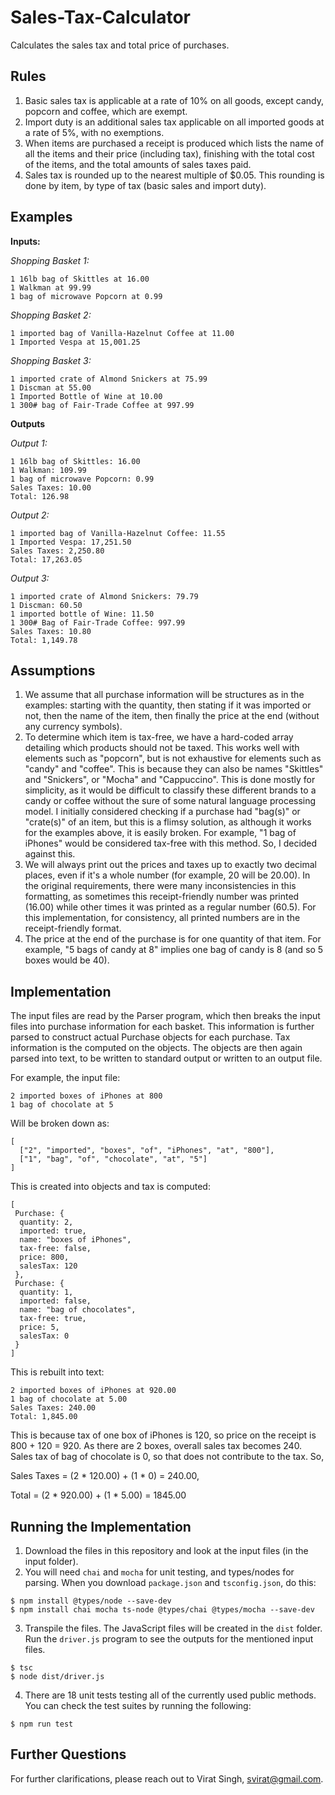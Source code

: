 # Sales-Tax-Calculator
Calculates the sales tax and total price of purchases.

## Rules
1. Basic sales tax is applicable at a rate of 10% on all goods, except candy, popcorn and coffee, which are exempt.
2. Import duty is an additional sales tax applicable on all imported goods at a rate of 5%, with no exemptions.
3. When items are purchased a receipt is produced which lists the name of all the items and their price (including tax), finishing with the total cost of the items, and the total amounts of sales taxes paid.
4. Sales tax is rounded up to the nearest multiple of $0.05. This rounding is done by item, by type of tax (basic sales and import duty).

## Examples

**Inputs:** 

*Shopping Basket 1:*
```
1 16lb bag of Skittles at 16.00
1 Walkman at 99.99
1 bag of microwave Popcorn at 0.99
```

*Shopping Basket 2:*
```
1 imported bag of Vanilla-Hazelnut Coffee at 11.00
1 Imported Vespa at 15,001.25
```

*Shopping Basket 3:*
```
1 imported crate of Almond Snickers at 75.99
1 Discman at 55.00
1 Imported Bottle of Wine at 10.00
1 300# bag of Fair-Trade Coffee at 997.99
```

**Outputs**

*Output 1:*
```
1 16lb bag of Skittles: 16.00
1 Walkman: 109.99
1 bag of microwave Popcorn: 0.99
Sales Taxes: 10.00
Total: 126.98
```

*Output 2:*
```
1 imported bag of Vanilla-Hazelnut Coffee: 11.55
1 Imported Vespa: 17,251.50
Sales Taxes: 2,250.80
Total: 17,263.05
```

*Output 3:*
```
1 imported crate of Almond Snickers: 79.79
1 Discman: 60.50
1 imported bottle of Wine: 11.50
1 300# Bag of Fair-Trade Coffee: 997.99
Sales Taxes: 10.80
Total: 1,149.78
```

## Assumptions
1. We assume that all purchase information will be structures as in the examples: starting with the quantity, then stating if it was imported or not, then the name of the item, then finally the price at the end (without any currency symbols).
2. To determine which item is tax-free, we have a hard-coded array detailing which products should not be taxed. This works well with elements such as "popcorn", but is not exhaustive for elements such as "candy" and "coffee". This is because they can also be names "Skittles" and "Snickers", or "Mocha" and "Cappuccino". This is done mostly for simplicity, as it would be difficult to classify these different brands to a candy or coffee without the sure of some natural language processing model. I initially considered checking if a purchase had "bag(s)" or "crate(s)" of an item, but this is a flimsy solution, as although it works for the examples above, it is easily broken. For example, "1 bag of iPhones" would be considered tax-free with this method. So, I decided against this.
3. We will always print out the prices and taxes up to exactly two decimal places, even if it's a whole number (for example, 20 will be 20.00). In the original requirements, there were many inconsistencies in this formatting, as sometimes this receipt-friendly number was printed (16.00) while other times it was printed as a regular number (60.5). For this implementation, for consistency, all printed numbers are in the receipt-friendly format.
4. The price at the end of the purchase is for one quantity of that item. For example, "5 bags of candy at 8" implies one bag of candy is 8 (and so 5 boxes would be 40).

## Implementation
The input files are read by the Parser program, which then breaks the input files into purchase information for each basket. This information is further parsed to construct actual Purchase objects for each purchase. Tax information is the computed on the objects. The objects are then again parsed into text, to be written to standard output or written to an output file.

For example, the input file:

```
2 imported boxes of iPhones at 800
1 bag of chocolate at 5
```

Will be broken down as:

```
[
  ["2", "imported", "boxes", "of", "iPhones", "at", "800"],
  ["1", "bag", "of", "chocolate", "at", "5"]
]
```

This is created into objects and tax is computed:

```
[
 Purchase: {
  quantity: 2,
  imported: true,
  name: "boxes of iPhones",
  tax-free: false,
  price: 800,
  salesTax: 120
 },
 Purchase: {
  quantity: 1,
  imported: false,
  name: "bag of chocolates",
  tax-free: true,
  price: 5,
  salesTax: 0
 }
]
```

This is rebuilt into text:

```
2 imported boxes of iPhones at 920.00
1 bag of chocolate at 5.00
Sales Taxes: 240.00
Total: 1,845.00
```

This is because tax of one box of iPhones is 120, so price on the receipt is 800 + 120 = 920. As there are 2 boxes, overall sales tax becomes 240. Sales tax of bag of chocolate is 0, so that does not contribute to the tax. So,

Sales Taxes = (2 * 120.00) + (1 * 0) = 240.00,

Total = (2 * 920.00) + (1 * 5.00) = 1845.00

## Running the Implementation
1. Download the files in this repository and look at the input files (in the input folder).
2. You will need `chai` and `mocha` for unit testing, and types/nodes for parsing. When you download `package.json` and `tsconfig.json`, do this:

```
$ npm install @types/node --save-dev
$ npm install chai mocha ts-node @types/chai @types/mocha --save-dev
```

3. Transpile the files. The JavaScript files will be created in the `dist` folder. Run the `driver.js` program to see the outputs for the mentioned input files.

```
$ tsc
$ node dist/driver.js
```

4. There are 18 unit tests testing all of the currently used public methods. You can check the test suites by running the following:

```
$ npm run test
```

## Further Questions
For further clarifications, please reach out to Virat Singh, svirat@gmail.com.
